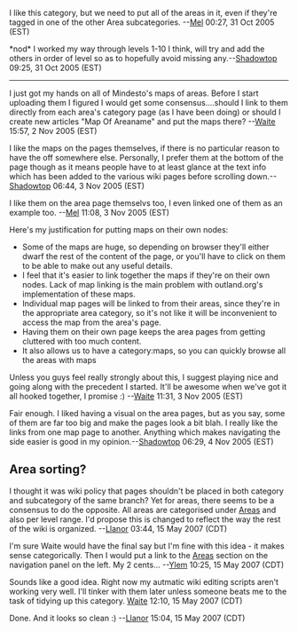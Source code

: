 I like this category, but we need to put all of the areas in it, even if
they're tagged in one of the other Area subcategories.
--[Mel](User:Mel.md "wikilink") 00:27, 31 Oct 2005 (EST)

  
\*nod\* I worked my way through levels 1-10 I think, will try and add
the others in order of level so as to hopefully avoid missing
any.--[Shadowtop](User:Shadowtop.md "wikilink") 09:25, 31 Oct 2005 (EST)

------------------------------------------------------------------------

I just got my hands on all of Mindesto's maps of areas. Before I start
uploading them I figured I would get some consensus....should I link to
them directly from each area's category page (as I have been doing) or
should I create new articles "Map Of Areaname" and put the maps there?
--[Waite](User:Waite.md "wikilink") 15:57, 2 Nov 2005 (EST)

  
I like the maps on the pages themselves, if there is no particular
reason to have the off somewhere else. Personally, I prefer them at the
bottom of the page though as it means people have to at least glance at
the text info which has been added to the various wiki pages before
scrolling down.--[Shadowtop](User:Shadowtop.md "wikilink") 06:44, 3 Nov
2005 (EST)

I like them on the area page themselvs too, I even linked one of them as
an example too. --[Mel](User:Mel.md "wikilink") 11:08, 3 Nov 2005 (EST)

Here's my justification for putting maps on their own nodes:

-   Some of the maps are huge, so depending on browser they'll either
    dwarf the rest of the content of the page, or you'll have to click
    on them to be able to make out any useful details.
-   I feel that it's easier to link together the maps if they're on
    their own nodes. Lack of map linking is the main problem with
    outland.org's implementation of these maps.
-   Individual map pages will be linked to from their areas, since
    they're in the appropriate area category, so it's not like it will
    be inconvenient to access the map from the area's page.
-   Having them on their own page keeps the area pages from getting
    cluttered with too much content.
-   It also allows us to have a category:maps, so you can quickly browse
    all the areas with maps

Unless you guys feel really strongly about this, I suggest playing nice
and going along with the precedent I started. It'll be awesome when
we've got it all hooked together, I promise :)
--[Waite](User:Waite.md "wikilink") 11:31, 3 Nov 2005 (EST)

  
Fair enough. I liked having a visual on the area pages, but as you say,
some of them are far too big and make the pages look a bit blah. I
really like the links from one map page to another. Anything which makes
navigating the side easier is good in my
opinion.--[Shadowtop](User:Shadowtop.md "wikilink") 06:29, 4 Nov 2005
(EST)

## Area sorting?

I thought it was wiki policy that pages shouldn't be placed in both
category and subcategory of the same branch? Yet for areas, there seems
to be a consensus to do the opposite. All areas are categorised under
[Areas](:Category:Areas.md "wikilink") and also per level range. I'd
propose this is changed to reflect the way the rest of the wiki is
organized. --[Llanor](User:MooNFisH.md "wikilink") 03:44, 15 May 2007
(CDT)

I'm sure Waite would have the final say but I'm fine with this idea - it
makes sense categorically. Then I would put a link to the
[Areas](:Category:Areas.md "wikilink") section on the navigation panel
on the left. My 2 cents... --[Ylem](User:Ylem.md "wikilink") 10:25, 15
May 2007 (CDT)

Sounds like a good idea. Right now my autmatic wiki editing scripts
aren't working very well. I'll tinker with them later unless someone
beats me to the task of tidying up this category.
[Waite](User:Waite.md "wikilink") 12:10, 15 May 2007 (CDT)

Done. And it looks so clean :) --[Llanor](User:MooNFisH.md "wikilink")
15:04, 15 May 2007 (CDT)
